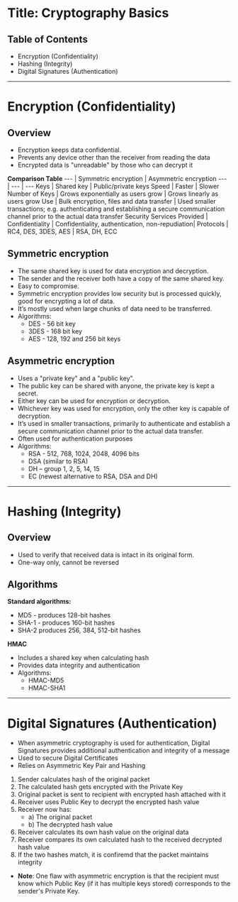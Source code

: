 
  
# Title: Cryptography Basics

## Table of Contents

- Encryption (Confidentiality)
- Hashing (Integrity)
- Digital Signatures (Authentication)

---

# Encryption (Confidentiality)

## Overview

- Encryption keeps data confidential.
- Prevents any device other than the receiver from reading the data
- Encrypted data is "unreadable" by those who can decrypt it

**Comparison Table**
--- | Symmetric encryption | Asymmetric encryption
--- | --- | ---
Keys | Shared key | Public/private keys
Speed | Faster | Slower
Number of Keys | Grows exponentially as users grow | Grows linearly as users grow
Use | Bulk encryption, files and data transfer | Used smaller transactions; e.g. authenticating and establishing a secure communication channel prior to the actual data transfer
Security Services Provided | Confidentiality | Confidentiality, authentication, non-repudiation| 
Protocols | RC4, DES, 3DES, AES | RSA, DH, ECC

## Symmetric encryption
- The same shared key is used for data encryption and decryption.
- The sender and the receiver both have a copy of the same shared key.
- Easy to compromise.
- Symmetric encryption provides low security but is processed quickly, good for encrypting a lot of data.
- It’s mostly used when large chunks of data need to be transferred.
- Algorithms:
  - DES - 56 bit key
  - 3DES - 168 bit key
  - AES - 128, 192 and 256 bit keys

## Asymmetric encryption
- Uses a "private key" and a "public key".
- The public key can be shared with anyone, the private key is kept a secret.
- Either key can be used for encryption or decryption.
- Whichever key was used for encryption, only the other key is capable of decryption.
- It’s used in smaller transactions, primarily to authenticate and establish a secure communication channel prior to the actual data transfer.
- Often used for authentication purposes
- Algorithms:
  - RSA - 512, 768, 1024, 2048, 4096 bits
  - DSA (similar to RSA)
  - DH – group 1, 2, 5, 14, 15
  - EC (newest alternative to RSA, DSA and DH)
  
----

# Hashing (Integrity)

## Overview
- Used to verify that received data is intact in its original form.
- One-way only, cannot be reversed

## Algorithms
 
**Standard algorithms:**
- MD5 - produces 128-bit hashes
- SHA-1 - produces 160-bit hashes
- SHA-2 produces 256, 384, 512-bit hashes

**HMAC**
- Includes a shared key when calculating hash
- Provides data integrity and authentication
- Algorithms: 
  - HMAC-MD5
  - HMAC-SHA1
 
----

# Digital Signatures (Authentication)

- When asymmetric cryptography is used for authentication, Digital Signatures provides additional authentication and integrity of a message
- Used to secure Digital Certificates
- Relies on Asymmetric Key Pair and Hashing

1. Sender calculates hash of the original packet
2. The calculated hash gets encrypted with the Private Key
3. Original packet is sent to recipient with encrypted hash attached with it
4. Receiver uses Public Key to decrypt the encrypted hash value
5. Receiver now has:
   - a) The original packet
   - b) The decrypted hash value
6. Receiver calculates its own hash value on the original data
7. Receiver compares its own calculated hash to the received decrypted hash value
8. If the two hashes match, it is confiremd that the packet maintains integrity

- **Note**: One flaw with asymmetric encryption is that the recipient must know which Public Key (if it has multiple keys stored) corresponds to the sender's Private Key.


